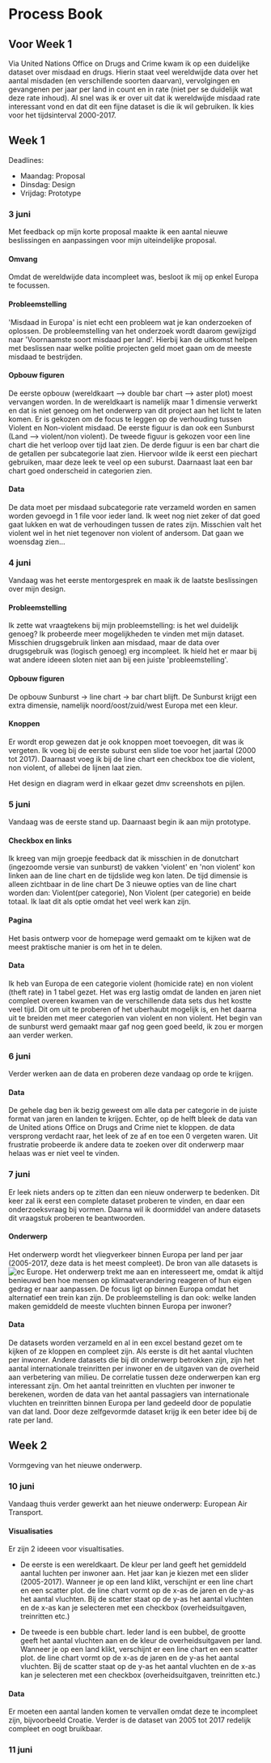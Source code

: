 # Process Book

## Voor Week 1
Via United Nations Office on Drugs and Crime kwam ik op een duidelijke dataset over misdaad en drugs. Hierin staat veel wereldwijde data over het aantal misdaden (en verschillende soorten daarvan), vervolgingen en gevangenen per jaar per land in count en in rate (niet per se duidelijk wat deze rate inhoud). Al snel was ik er over uit dat ik wereldwijde misdaad rate interessant vond en dat dit een fijne dataset is die ik wil gebruiken. Ik kies voor het tijdsinterval 2000-2017.

## Week 1
Deadlines:
* Maandag: Proposal
* Dinsdag: Design
* Vrijdag: Prototype

### 3 juni
Met feedback op mijn korte proposal maakte ik een aantal nieuwe beslissingen en aanpassingen voor mijn uiteindelijke proposal.

#### Omvang
Omdat de wereldwijde data incompleet was, besloot ik mij op enkel Europa te focussen.

#### Probleemstelling
'Misdaad in Europa' is niet echt een probleem wat je kan onderzoeken of oplossen. De probleemstelling van het onderzoek wordt daarom gewijzigd naar 'Voornaamste soort misdaad per land'. Hierbij kan de uitkomst helpen met beslissen naar welke politie projecten geld moet gaan om de meeste misdaad te bestrijden.

#### Opbouw figuren
De eerste opbouw (wereldkaart --> double bar chart --> aster plot) moest vervangen worden. In de wereldkaart is namelijk maar 1 dimensie verwerkt en dat is niet genoeg om het onderwerp van dit project aan het licht te laten komen. Er is gekozen om de focus te leggen op de verhouding tussen Violent en Non-violent misdaad. De eerste figuur is dan ook een Sunburst (Land --> violent/non violent). De tweede figuur is gekozen voor een line chart die het verloop over tijd laat zien. De derde figuur is een bar chart die de getallen per subcategorie laat zien. Hiervoor wilde ik eerst een piechart gebruiken, maar deze leek te veel op een suburst. Daarnaast laat een bar chart goed onderscheid in categorien zien.

#### Data
De data moet per misdaad subcategorie rate verzameld worden en samen worden gevoegd in 1 file voor ieder land. Ik weet nog niet zeker of dat goed gaat lukken en wat de verhoudingen tussen de rates zijn. Misschien valt het violent wel in het niet tegenover non violent of andersom. Dat gaan we woensdag zien...


### 4 juni
Vandaag was het eerste mentorgesprek en maak ik de laatste beslissingen over mijn design.

#### Probleemstelling
Ik zette wat vraagtekens bij mijn probleemstelling: is het wel duidelijk genoeg? Ik probeerde meer mogelijkheden te vinden met mijn dataset. Misschien drugsgebruik linken aan misdaad, maar de data over drugsgebruik was (logisch genoeg) erg incompleet. Ik hield het er maar bij wat andere ideeen sloten niet aan bij een juiste 'probleemstelling'.

#### Opbouw figuren
De opbouw Sunburst -> line chart -> bar chart blijft. De Sunburst krijgt een extra dimensie, namelijk noord/oost/zuid/west Europa met een kleur.

#### Knoppen
Er wordt erop gewezen dat je ook knoppen moet toevoegen, dit was ik vergeten. Ik voeg bij de eerste suburst een slide toe voor het jaartal (2000 tot 2017). Daarnaast voeg ik bij de line chart een checkbox toe die violent, non violent, of allebei de lijnen laat zien.

Het design en diagram werd in elkaar gezet dmv screenshots en pijlen.

### 5 juni
Vandaag was de eerste stand up. Daarnaast begin ik aan mijn prototype.

#### Checkbox en links
Ik kreeg van mijn groepje feedback dat ik misschien in de donutchart (ingezoomde versie van sunburst) de vakken 'violent' en 'non violent' kon linken aan de line chart en de tijdslide weg kon laten. De tijd dimensie is alleen zichtbaar in de line chart De 3 nieuwe opties van de line chart worden dan: Violent(per categorie), Non Violent (per categorie) en beide totaal. Ik laat dit als optie omdat het veel werk kan zijn.

#### Pagina
Het basis ontwerp voor de homepage werd gemaakt om te kijken wat de meest praktische manier is om het in te delen.

#### Data
Ik heb van Europa de een categorie violent (homicide rate) en non violent (theft rate) in 1 tabel gezet. Het was erg lastig omdat de landen en jaren niet compleet overeen kwamen van de verschillende data sets dus het kostte veel tijd. Dit om uit te proberen of het uberhaubt mogelijk is, en het daarna uit te breiden met meer categorien van violent en non violent. Het begin van de sunburst werd gemaakt maar gaf nog geen goed beeld, ik zou er morgen aan verder werken.


### 6 juni
Verder werken aan de data en proberen deze vandaag op orde te krijgen.

#### Data
De gehele dag ben ik bezig geweest om alle data per categorie in de juiste format van jaren en landen te krijgen. Echter, op de helft bleek de data van de United ations Office on Drugs and Crime niet te kloppen. de data versprong verdacht raar, het leek of ze af en toe een 0 vergeten waren. Uit frustratie  probeerde ik andere data te zoeken over dit onderwerp maar helaas was er niet veel te vinden.


### 7 juni
Er leek niets anders op te zitten dan een nieuw onderwerp te bedenken. Dit keer zal ik eerst een complete dataset proberen te vinden, en daar een onderzoeksvraag bij vormen. Daarna wil ik doormiddel van andere datasets dit vraagstuk proberen te beantwoorden.

#### Onderwerp
Het onderwerp wordt het vliegverkeer binnen Europa per land per jaar (2005-2017, deze data is het meest compleet). De bron van alle datasets is ![ec Europe](https://ec.europa.eu/eurostat/statistics-explained/index.php/Air_transport_statistics). Het onderwerp trekt me aan en interesseert me, omdat ik altijd benieuwd ben hoe mensen op klimaatverandering reageren of hun eigen gedrag er naar aanpassen. De focus ligt op binnen Europa omdat het alternatief een trein kan zijn. De probleemstelling is dan ook: welke landen maken gemiddeld de meeste vluchten binnen Europa per inwoner?

#### Data
De datasets worden verzameld en al in een excel bestand gezet om te kijken of ze kloppen en compleet zijn. Als eerste is dit het aantal vluchten per inwoner. Andere datasets die bij dit onderwerp betrokken zijn, zijn het aantal internationale treinritten per inwoner en de uitgaven van de overheid aan verbetering van milieu. De correlatie tussen deze onderwerpen kan erg interessant zijn. Om het aantal treinritten en vluchten per inwoner te berekenen, worden de data van het aantal passagiers van internationale vluchten en treinritten binnen Europa per land gedeeld door de populatie van dat land. Door deze zelfgevormde dataset krijg ik een beter idee bij de rate per land.

## Week 2
Vormgeving van het nieuwe onderwerp.

### 10 juni
Vandaag thuis verder gewerkt aan het nieuwe onderwerp: European Air Transport.

#### Visualisaties
Er zijn 2 ideeen voor visualtisaties.

* De eerste is een wereldkaart. De kleur per land geeft het gemiddeld aantal luchten per inwoner aan. Het jaar kan je kiezen met een slider (2005-2017). Wanneer je op een land klikt, verschijnt er een line chart en een scatter plot. de line chart vormt op de x-as de jaren en de y-as het aantal vluchten. Bij de scatter staat op de y-as het aantal vluchten en de x-as kan je selecteren met een checkbox (overheidsuitgaven, treinritten etc.)

* De tweede is een bubble chart. Ieder land is een bubbel, de grootte geeft het aantal vluchten aan en de kleur de overheidsuitgaven per land. Wanneer je op een land klikt, verschijnt er een line chart en een scatter plot. de line chart vormt op de x-as de jaren en de y-as het aantal vluchten. Bij de scatter staat op de y-as het aantal vluchten en de x-as kan je selecteren met een checkbox (overheidsuitgaven, treinritten etc.)

#### Data
Er moeten een aantal landen komen te vervallen omdat deze te incompleet zijn, bijvoorbeeld Croatie. Verder is de dataset van 2005 tot 2017 redelijk compleet en oogt bruikbaar.

### 11 juni
